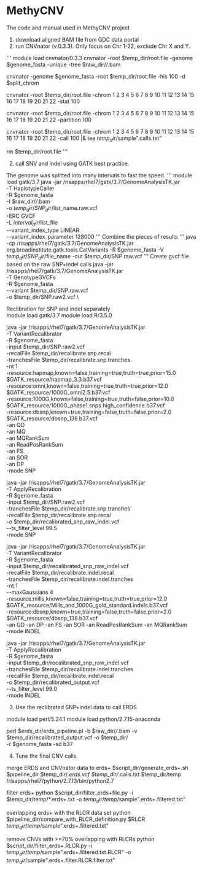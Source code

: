 # MethyCNV
The code and manual used in MethyCNV project

1. download aligned BAM file from GDC data portal
2. run CNVnator (v.0.3.3). Only focus on Chr 1-22, exclude Chr X and Y.

'''
module load cnvnator/0.3.3
cnvnator  -root $temp_dir/root.file  -genome  $genome_fasta  -unique  -tree $raw_dir/*/*.bam

cnvnator -genome $genome_fasta -root $temp_dir/root.file -his 100 -d $split_chrom

cnvnator -root $temp_dir/root.file -chrom 1 2 3 4 5 6 7 8 9 10 11 12 13 14 15 16 17 18 19 20 21 22  -stat 100

cnvnator -root $temp_dir/root.file -chrom 1 2 3 4 5 6 7 8 9 10 11 12 13 14 15 16 17 18 19 20 21 22  -partition 100

cnvnator -root $temp_dir/root.file -chrom 1 2 3 4 5 6 7 8 9 10 11 12 13 14 15 16 17 18 19 20 21 22  -call 100 |& tee $temp_dir/$sample".calls.txt"

rm $temp_dir/root.file
'''

2. call SNV and indel using GATK best practice. 

The genome was splitted into many intervals to fast the speed.
'''
module load gatk/3.7
java -jar /risapps/rhel7/gatk/3.7/GenomeAnalysisTK.jar \
-T HaplotypeCaller \
-R $genome_fasta \
-I $raw_dir/*/*.bam \
-o $temp_dir/SNP_dir/$list_name.raw.vcf \
-ERC GVCF \
-L $interval_dir/$list_file \
--variant_index_type LINEAR \
--variant_index_parameter 128000 
'''
Combine the pieces of results
'''
java -cp  /risapps/rhel7/gatk/3.7/GenomeAnalysisTK.jar org.broadinstitute.gatk.tools.CatVariants -R  $genome_fasta -V $temp_dir/SNP_dir/$file_name -out  $temp_dir/SNP.raw.vcf
'''
Create gvcf file based on the raw SNP+indel calls
java -jar /risapps/rhel7/gatk/3.7/GenomeAnalysisTK.jar \
   -T GenotypeGVCFs  \
   -R $genome_fasta  \
   --variant $temp_dir/SNP.raw.vcf \
   -o $temp_dir/SNP.raw2.vcf \
   
Reclibration for SNP and indel separately  
module load gatk/3.7
module load R/3.5.0   

java -jar /risapps/rhel7/gatk/3.7/GenomeAnalysisTK.jar \
   -T VariantRecalibrator \
   -R $genome_fasta  \
   -input $temp_dir/SNP.raw2.vcf \
   -recalFile $temp_dir/recalibrate.snp.recal \
   -tranchesFile $temp_dir/recalibrate.snp.tranches \
   -nt 1 \
   -resource:hapmap,known=false,training=true,truth=true,prior=15.0 $GATK_resource/hapmap_3.3.b37.vcf \
   -resource:omni,known=false,training=true,truth=true,prior=12.0 $GATK_resource/1000G_omni2.5.b37.vcf \
   -resource:1000G,known=false,training=true,truth=false,prior=10.0 $GATK_resource/1000G_phase1.snps.high_confidence.b37.vcf \
   -resource:dbsnp,known=true,training=false,truth=false,prior=2.0 $GATK_resource/dbsnp_138.b37.vcf \
   -an QD \
   -an MQ \
   -an MQRankSum \
   -an ReadPosRankSum \
   -an FS \
   -an SOR \
   -an DP \
   -mode SNP
   

java -jar /risapps/rhel7/gatk/3.7/GenomeAnalysisTK.jar \
   -T ApplyRecalibration \
   -R $genome_fasta \
   -input $temp_dir/SNP.raw2.vcf \
   -tranchesFile $temp_dir/recalibrate.snp.tranches \
   -recalFile $temp_dir/recalibrate.snp.recal \
   -o $temp_dir/recalibrated_snp_raw_indel.vcf  \
   --ts_filter_level 99.5 \
   -mode SNP


java -jar /risapps/rhel7/gatk/3.7/GenomeAnalysisTK.jar \
   -T VariantRecalibrator \
   -R $genome_fasta  \
   -input $temp_dir/recalibrated_snp_raw_indel.vcf \
   -recalFile $temp_dir/recalibrate.indel.recal \
   -tranchesFile $temp_dir/recalibrate.indel.tranches \
   -nt 1 \
   --maxGaussians 4 \
   -resource:mills,known=false,training=true,truth=true,prior=12.0 $GATK_resource/Mills_and_1000G_gold_standard.indels.b37.vcf  \
   -resource:dbsnp,known=true,training=false,truth=false,prior=2.0 $GATK_resource/dbsnp_138.b37.vcf \
   -an QD    -an DP -an FS -an SOR -an ReadPosRankSum -an MQRankSum  \
   -mode INDEL   

java -jar /risapps/rhel7/gatk/3.7/GenomeAnalysisTK.jar \
   -T ApplyRecalibration \
   -R $genome_fasta \
   -input $temp_dir/recalibrated_snp_raw_indel.vcf \
   -tranchesFile $temp_dir/recalibrate.indel.tranches \
   -recalFile $temp_dir/recalibrate.indel.recal \
   -o $temp_dir/recalibrated_output.vcf  \
   --ts_filter_level 99.0 \
   -mode INDEL

3. Use the reclibrated SNP+indel data to call ERDS

module load perl/5.24.1
module load python/2.7.15-anaconda

perl $erds_dir/erds_pipeline.pl -b $raw_dir/*/*.bam -v $temp_dir/recalibrated_output.vcf -o $temp_dir/  \
-r $genome_fasta -sd b37

4. Tune the final CNV calls

merge ERDS and CNVnator data to erds+
$script_dir/generate_erds+.sh $pipeline_dir $temp_dir/*.erds.vcf  $temp_dir/*.calls.txt  $temp_dir/temp  /risapps/rhel7/python/2.7.13/bin/python2.7

filter erds+
python $script_dir/filter_erds+file.py -i $temp_dir/temp/*.erds+.txt -o $temp_dir/temp/$sample".erds+.filtered.txt"

overlapping erds+ with the RLCR data set
python $pipeline_dir/compare_with_RLCR_definition.py  $RLCR   $temp_dir/temp/$sample".erds+.filtered.txt"

remove CNVs with >=70% overlapping with RLCRs
python $script_dir/filter_erds+.RLCR.py -i  $temp_dir/temp/$sample".erds+.filtered.txt.RLCR"  -o $temp_dir/$sample".erds+.filter.RLCR.filter.txt"

